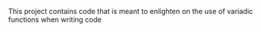 This project contains code that is meant to enlighten on the use of variadic functions when writing code 
